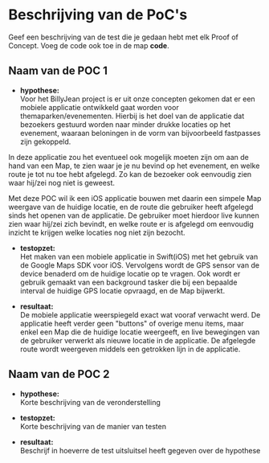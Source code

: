 Beschrijving van de PoC's
==========================

Geef een beschrijving van de test die je gedaan hebt met elk Proof of Concept. Voeg 
 de code ook toe in de map **code**.
 
Naam van de POC 1
----------------
* **hypothese:**  
Voor het BillyJean project is er uit onze concepten gekomen dat er een mobiele applicatie ontwikkeld gaat worden voor themaparken/evenementen. Hierbij is het doel van de applicatie dat bezoekers gestuurd worden naar minder drukke locaties op het evenement, waaraan beloningen in de vorm van bijvoorbeeld fastpasses zijn gekoppeld.

In deze applicatie zou het eventueel ook mogelijk moeten zijn om aan de hand van een Map, te zien waar je je nu bevind op het evenement, en welke route je tot nu toe hebt afgelegd. Zo kan de bezoeker ook eenvoudig zien waar hij/zei nog niet is geweest.

Met deze POC wil ik een iOS applicatie bouwen met daarin een simpele Map weergave van de huidige locatie, en de route die gebruiker heeft afgelegd sinds het openen van de applicatie. De gebruiker moet hierdoor live kunnen zien waar hij/zei zich bevindt, en welke route er is afgelegd om eenvoudig inzicht te krijgen welke locaties nog niet zijn bezocht.

* **testopzet:**  
Het maken van een mobiele applicatie in Swift(iOS) met het gebruik van de Google Maps SDK voor iOS. Vervolgens wordt de GPS sensor van de device benaderd om de huidige locatie op te vragen. Ook wordt er gebruik gemaakt van een background tasker die bij een bepaalde interval de huidige GPS locatie opvraagd, en de Map bijwerkt.
 
* **resultaat:**  
De mobiele applicatie weerspiegeld exact wat vooraf verwacht werd. De applicatie heeft verder geen "buttons" of overige menu items, maar enkel een Map die de huidige locatie weergeeft, en live bewegingen van de gebruiker verwerkt als nieuwe locatie in de applicatie. De afgelegde route wordt weergeven middels een getrokken lijn in de applicatie. 


Naam van de POC 2
----------------
* **hypothese:**  
Korte beschrijving van de veronderstelling

* **testopzet:**  
Korte beschrijving van de manier van testen
 
* **resultaat:**  
Beschrijf in hoeverre de test uitsluitsel heeft gegeven 
over de hypothese
